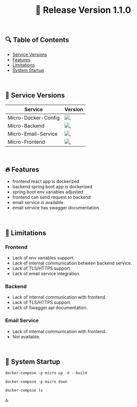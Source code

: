 <h1 id="top" align="center">🚢 Release Version 1.1.0 </h1> 

<br/>

## 🔍 Table of Contents

- [Service Versions](#service-versions)
- [Features](#features)
- [Limitations](#limitations)
- [System Startup](#system-startup)
 
<br/>

<h2 id="service-versions">🧩 Service Versions</h2> 

| Service               | Version                                                                                                                                                                           |
|-----------------------|-----------------------------------------------------------------------------------------------------------------------------------------------------------------------------------|
| Micro-Docker-Config   | [![.](https://img.shields.io/badge/1.1.0-233838?style=flat&label=release&labelColor=4A154B&color=233838)](https://github.com/ahmettoguz/Micro-Docker-Config/tree/release/1.1.0)   |
| Micro-Backend         | [![.](https://img.shields.io/badge/1.0.0-233838?style=flat&label=release&labelColor=4A154B&color=233838)](https://github.com/ahmettoguz/Micro-Backend/tree/release/1.0.0)         |
| Micro-Email-Service   | [![.](https://img.shields.io/badge/1.0.0-233838?style=flat&label=release&labelColor=4A154B&color=233838)](https://github.com/ahmettoguz/Micro-Email-Service/tree/release/1.0.0)   |
| Micro-Frontend        | [![.](https://img.shields.io/badge/1.0.0-233838?style=flat&label=release&labelColor=4A154B&color=233838)](https://github.com/ahmettoguz/Micro-Frontend/tree/release/1.0.0)        |

<br/>

<h2 id="features">🔥 Features</h2>

+ frontend react app is dockerized
+ backend spring boot app is dockerized
+ spring boot env variables adjusted
+ frontend can send request to backend
+ email service is available
+ email service has swagger documentation

<br/>

<h2 id="limitations">🚧 Limitations</h2>


### Frontend

- Lack of env variables support.
- Lack of internal communication between backend service.
- Lack of TLS/HTTPS support.
- Lack of email service integration.


### Backend

- Lack of internal communication with frontend.
- Lack of TLS/HTTPS support.
- Lack of Swagger api documentation.

### Email Service

- Lack of internal communication with frontend.
- Not available.

<br/>
  
<h2 id="system-startup">🚀 System Startup</h2> 

```
docker-compose -p micro up -d --build

docker-compose -p micro down

docker-compose ls
```

[🔝](#top)
